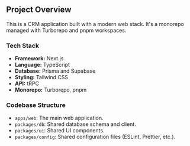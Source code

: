 
## Project Overview

This is a CRM application built with a modern web stack. It's a monorepo managed with Turborepo and pnpm workspaces.

### Tech Stack

- **Framework:** Next.js
- **Language:** TypeScript
- **Database:** Prisma and Supabase
- **Styling:** Tailwind CSS
- **API:** tRPC
- **Monorepo:** Turborepo, pnpm

### Codebase Structure

- `apps/web`: The main web application.
- `packages/db`: Shared database schema and client.
- `packages/ui`: Shared UI components.
- `packages/config`: Shared configuration files (ESLint, Prettier, etc.).
